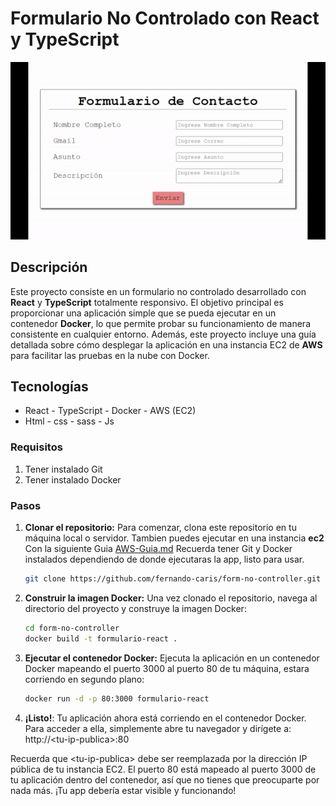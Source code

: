 # Formulario No Controlado con React y TypeScript
![Imagen de la página de inicio de EC2](./images/GIF.gif)
## Descripción
Este proyecto consiste en un formulario no controlado desarrollado con **React** y **TypeScript** totalmente responsivo. El objetivo principal es proporcionar una aplicación simple que se pueda ejecutar en un contenedor **Docker**, lo que permite probar su funcionamiento de manera consistente en cualquier entorno. Además, este proyecto incluye una guía detallada sobre cómo desplegar la aplicación en una instancia EC2 de **AWS** para facilitar las pruebas en la nube con Docker.
## Tecnologías
  - React - TypeScript - Docker - AWS (EC2)
  - Html - css - sass - Js
### Requisitos
1. Tener instalado Git
2. Tener instalado Docker
### Pasos
1. **Clonar el repositorio:**
   Para comenzar, clona este repositorio en tu máquina local o servidor.
   Tambien puedes ejecutar en una instancia **ec2** Con la siguiente Guia [AWS-Guia.md](./AWS-Guia.md) Recuerda tener Git y Docker instalados dependiendo de donde ejecutaras la app, listo para usar.

   ```bash
   git clone https://github.com/fernando-caris/form-no-controller.git

2. **Construir la imagen Docker:**
   Una vez clonado el repositorio, navega al directorio del proyecto y construye la imagen Docker:

   ```bash
   cd form-no-controller
   docker build -t formulario-react .
   ```

3. **Ejecutar el contenedor Docker:**
   Ejecuta la aplicación en un contenedor Docker mapeando el puerto 3000 al puerto 80 de tu máquina, estara corriendo en segundo plano:
   ```bash
   docker run -d -p 80:3000 formulario-react
   ```
4. **¡Listo!**:
Tu aplicación ahora está corriendo en el contenedor Docker. Para acceder a ella, simplemente abre tu navegador y dirígete a:
http://\<tu-ip-publica\>:80

Recuerda que \<tu-ip-publica\> debe ser reemplazada por la dirección IP pública de tu instancia EC2. El puerto 80 está mapeado al puerto 3000 de tu aplicación dentro del contenedor, así que no tienes que preocuparte por nada más. ¡Tu app debería estar visible y funcionando!
   
   
   
